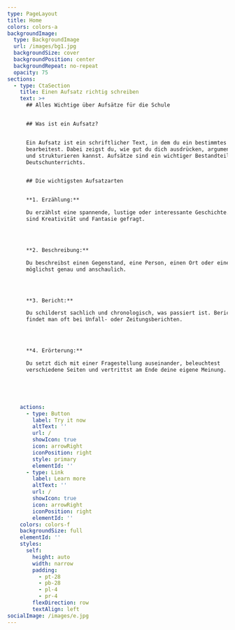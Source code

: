```yaml
---
type: PageLayout
title: Home
colors: colors-a
backgroundImage:
  type: BackgroundImage
  url: /images/bg1.jpg
  backgroundSize: cover
  backgroundPosition: center
  backgroundRepeat: no-repeat
  opacity: 75
sections:
  - type: CtaSection
    title: Einen Aufsatz richtig schreiben
    text: >+
      ## Alles Wichtige über Aufsätze für die Schule


      ## Was ist ein Aufsatz?


      Ein Aufsatz ist ein schriftlicher Text, in dem du ein bestimmtes Thema
      bearbeitest. Dabei zeigst du, wie gut du dich ausdrücken, argumentieren
      und strukturieren kannst. Aufsätze sind ein wichtiger Bestandteil des
      Deutschunterrichts.


      ## Die wichtigsten Aufsatzarten


      **1. Erzählung:**

      Du erzählst eine spannende, lustige oder interessante Geschichte. Hier
      sind Kreativität und Fantasie gefragt.




      **2. Beschreibung:**

      Du beschreibst einen Gegenstand, eine Person, einen Ort oder einen Ablauf
      möglichst genau und anschaulich.




      **3. Bericht:**

      Du schilderst sachlich und chronologisch, was passiert ist. Berichte
      findet man oft bei Unfall- oder Zeitungsberichten.




      **4. Erörterung:**

      Du setzt dich mit einer Fragestellung auseinander, beleuchtest
      verschiedene Seiten und vertrittst am Ende deine eigene Meinung.





    actions:
      - type: Button
        label: Try it now
        altText: ''
        url: /
        showIcon: true
        icon: arrowRight
        iconPosition: right
        style: primary
        elementId: ''
      - type: Link
        label: Learn more
        altText: ''
        url: /
        showIcon: true
        icon: arrowRight
        iconPosition: right
        elementId: ''
    colors: colors-f
    backgroundSize: full
    elementId: ''
    styles:
      self:
        height: auto
        width: narrow
        padding:
          - pt-28
          - pb-28
          - pl-4
          - pr-4
        flexDirection: row
        textAlign: left
socialImage: /images/e.jpg
---
```

